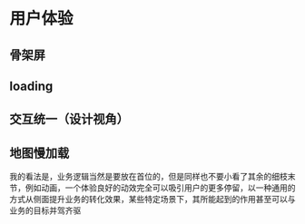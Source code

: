 # 用户体验

## 骨架屏

## loading

## 交互统一（设计视角）

## 地图慢加载

我的看法是，业务逻辑当然是要放在首位的，但是同样也不要小看了其余的细枝末节，例如动画，一个体验良好的动效完全可以吸引用户的更多停留，以一种通用的方式从侧面提升业务的转化效果，某些特定场景下，其所能起到的作用甚至可以与业务的目标并驾齐驱
